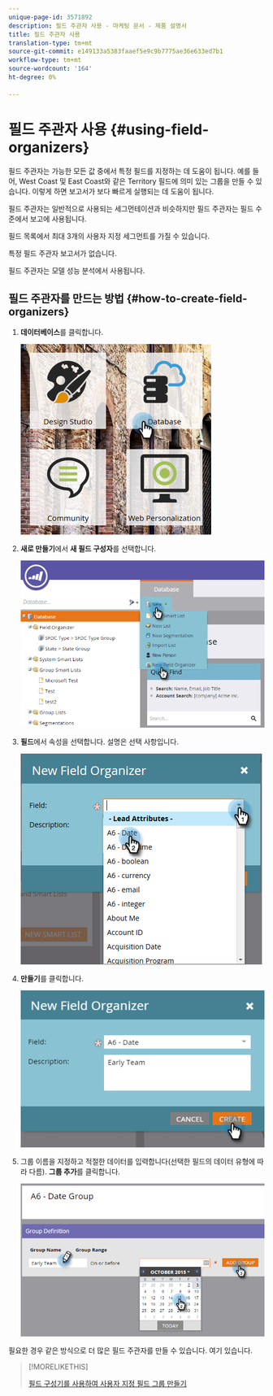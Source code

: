```yaml
---
unique-page-id: 3571892
description: 필드 주관자 사용 - 마케팅 문서 - 제품 설명서
title: 필드 주관자 사용
translation-type: tm+mt
source-git-commit: e149133a5383faaef5e9c9b7775ae36e633ed7b1
workflow-type: tm+mt
source-wordcount: '164'
ht-degree: 0%

---
```



# 필드 주관자 사용 {#using-field-organizers}

필드 주관자는 가능한 모든 값 중에서 특정 필드를 지정하는 데 도움이 됩니다. 예를 들어, West Coast 및 East Coast와 같은 Territory 필드에 의미 있는 그룹을 만들 수 있습니다. 이렇게 하면 보고서가 보다 빠르게 실행되는 데 도움이 됩니다.

필드 주관자는 일반적으로 사용되는 세그먼테이션과 비슷하지만 필드 주관자는 필드 수준에서 보고에 사용됩니다.

필드 목록에서 최대 3개의 사용자 지정 세그먼트를 가질 수 있습니다.

특정 필드 주관자 보고서가 없습니다.

필드 주관자는 모델 성능 분석에서 사용됩니다.

## 필드 주관자를 만드는 방법 {#how-to-create-field-organizers}

1. **데이터베이스**&#x200B;를 클릭합니다.

   ![](assets/db.png)

1. **새로 만들기**&#x200B;에서 **새 필드 구성자**&#x200B;를 선택합니다.

   ![](assets/two-1.png)

1. **필드**&#x200B;에서 속성을 선택합니다. 설명은 선택 사항입니다.

   ![](assets/three-1.png)

1. **만들기**&#x200B;를 클릭합니다.

   ![](assets/image2015-9-3-16-3a36-3a31.png)

1. 그룹 이름을 지정하고 적절한 데이터를 입력합니다(선택한 필드의 데이터 유형에 따라 다름). **그룹 추가**&#x200B;를 클릭합니다.

   ![](assets/image2015-9-3-16-3a40-3a45.png)

필요한 경우 같은 방식으로 더 많은 필드 주관자를 만들 수 있습니다. 여기 있습니다.

>[!MORELIKETHIS]
>
>[필드 구성기를 사용하여 사용자 지정 필드 그룹 만들기](/help/marketo/product-docs/reporting/revenue-cycle-analytics/revenue-tools/field-organizers/create-custom-field-groups-using-the-field-organizer.md)
